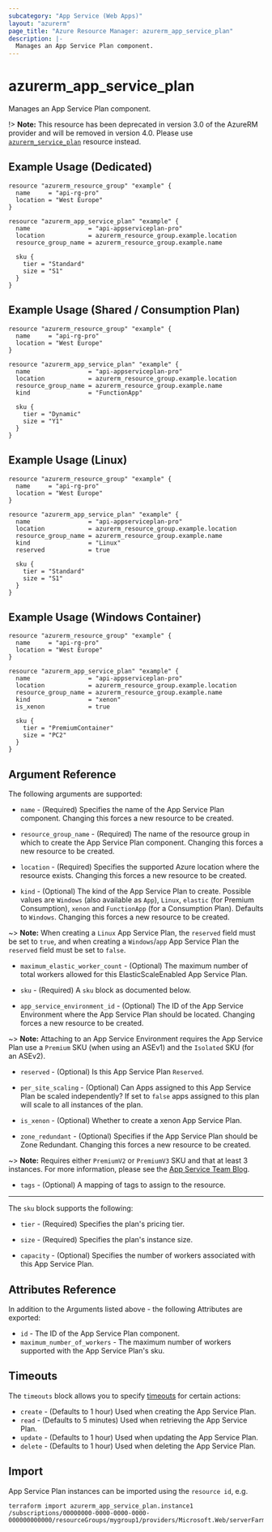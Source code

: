 ```yaml
---
subcategory: "App Service (Web Apps)"
layout: "azurerm"
page_title: "Azure Resource Manager: azurerm_app_service_plan"
description: |-
  Manages an App Service Plan component.
---
```


# azurerm_app_service_plan

Manages an App Service Plan component.

!> **Note:** This resource has been deprecated in version 3.0 of the AzureRM provider and will be removed in version 4.0. Please use [`azurerm_service_plan`](https://registry.terraform.io/providers/hashicorp/azurerm/latest/docs/resources/service_plan) resource instead.

## Example Usage (Dedicated)

```hcl
resource "azurerm_resource_group" "example" {
  name     = "api-rg-pro"
  location = "West Europe"
}

resource "azurerm_app_service_plan" "example" {
  name                = "api-appserviceplan-pro"
  location            = azurerm_resource_group.example.location
  resource_group_name = azurerm_resource_group.example.name

  sku {
    tier = "Standard"
    size = "S1"
  }
}
```

## Example Usage (Shared / Consumption Plan)

```hcl
resource "azurerm_resource_group" "example" {
  name     = "api-rg-pro"
  location = "West Europe"
}

resource "azurerm_app_service_plan" "example" {
  name                = "api-appserviceplan-pro"
  location            = azurerm_resource_group.example.location
  resource_group_name = azurerm_resource_group.example.name
  kind                = "FunctionApp"

  sku {
    tier = "Dynamic"
    size = "Y1"
  }
}
```

## Example Usage (Linux)

```hcl
resource "azurerm_resource_group" "example" {
  name     = "api-rg-pro"
  location = "West Europe"
}

resource "azurerm_app_service_plan" "example" {
  name                = "api-appserviceplan-pro"
  location            = azurerm_resource_group.example.location
  resource_group_name = azurerm_resource_group.example.name
  kind                = "Linux"
  reserved            = true

  sku {
    tier = "Standard"
    size = "S1"
  }
}
```

## Example Usage (Windows Container)

```hcl
resource "azurerm_resource_group" "example" {
  name     = "api-rg-pro"
  location = "West Europe"
}

resource "azurerm_app_service_plan" "example" {
  name                = "api-appserviceplan-pro"
  location            = azurerm_resource_group.example.location
  resource_group_name = azurerm_resource_group.example.name
  kind                = "xenon"
  is_xenon            = true

  sku {
    tier = "PremiumContainer"
    size = "PC2"
  }
}
```

## Argument Reference

The following arguments are supported:

* `name` - (Required) Specifies the name of the App Service Plan component. Changing this forces a new resource to be created.

* `resource_group_name` - (Required) The name of the resource group in which to create the App Service Plan component. Changing this forces a new resource to be created.

* `location` - (Required) Specifies the supported Azure location where the resource exists. Changing this forces a new resource to be created.

* `kind` - (Optional) The kind of the App Service Plan to create. Possible values are `Windows` (also available as `App`), `Linux`, `elastic` (for Premium Consumption), `xenon` and `FunctionApp` (for a Consumption Plan). Defaults to `Windows`. Changing this forces a new resource to be created.

~> **Note:** When creating a `Linux` App Service Plan, the `reserved` field must be set to `true`, and when creating a `Windows`/`app` App Service Plan the `reserved` field must be set to `false`.

* `maximum_elastic_worker_count` - (Optional) The maximum number of total workers allowed for this ElasticScaleEnabled App Service Plan.

* `sku` - (Required) A `sku` block as documented below.

* `app_service_environment_id` - (Optional) The ID of the App Service Environment where the App Service Plan should be located. Changing forces a new resource to be created.

~> **Note:** Attaching to an App Service Environment requires the App Service Plan use a `Premium` SKU (when using an ASEv1) and the `Isolated` SKU (for an ASEv2).

* `reserved` - (Optional) Is this App Service Plan `Reserved`.

* `per_site_scaling` - (Optional) Can Apps assigned to this App Service Plan be scaled independently? If set to `false` apps assigned to this plan will scale to all instances of the plan.

* `is_xenon` - (Optional) Whether to create a xenon App Service Plan.

* `zone_redundant` - (Optional) Specifies if the App Service Plan should be Zone Redundant. Changing this forces a new resource to be created.

~> **Note:** Requires either `PremiumV2` or `PremiumV3` SKU and that at least 3 instances. For more information, please see the [App Service Team Blog](https://azure.github.io/AppService/2021/08/25/App-service-support-for-availability-zones.html).

* `tags` - (Optional) A mapping of tags to assign to the resource.

---

The `sku` block supports the following:

* `tier` - (Required) Specifies the plan's pricing tier.

* `size` - (Required) Specifies the plan's instance size.

* `capacity` - (Optional) Specifies the number of workers associated with this App Service Plan.

## Attributes Reference

In addition to the Arguments listed above - the following Attributes are exported:

* `id` - The ID of the App Service Plan component.
* `maximum_number_of_workers` - The maximum number of workers supported with the App Service Plan's sku.

## Timeouts

The `timeouts` block allows you to specify [timeouts](https://developer.hashicorp.com/terraform/language/resources/configure#define-operation-timeouts) for certain actions:

* `create` - (Defaults to 1 hour) Used when creating the App Service Plan.
* `read` - (Defaults to 5 minutes) Used when retrieving the App Service Plan.
* `update` - (Defaults to 1 hour) Used when updating the App Service Plan.
* `delete` - (Defaults to 1 hour) Used when deleting the App Service Plan.

## Import

App Service Plan instances can be imported using the `resource id`, e.g.

```shell
terraform import azurerm_app_service_plan.instance1 /subscriptions/00000000-0000-0000-0000-000000000000/resourceGroups/mygroup1/providers/Microsoft.Web/serverFarms/instance1
```
